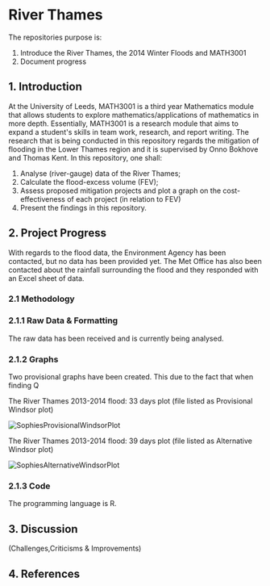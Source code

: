 # River Thames
The repositories purpose is:
1) Introduce the River Thames, the 2014 Winter Floods and MATH3001
2) Document progress

## 1. Introduction

At the University of Leeds, MATH3001 is a third year Mathematics module that allows students to explore mathematics/applications of mathematics in more depth. Essentially, MATH3001 is a research module that aims to expand a student's skills in team work, research, and report writing. The research that is being conducted in this repository regards the mitigation of flooding in the Lower Thames region and it is supervised by Onno Bokhove and Thomas Kent. In this repository, one shall:

1) Analyse (river-gauge) data of the River Thames;
2) Calculate the flood-excess volume (FEV);
3) Assess proposed mitigation projects and plot a graph on the cost-effectiveness of each project (in relation to FEV)
4) Present the findings in this repository.

## 2. Project Progress

With regards to the flood data, the Environment Agency has been contacted, but no data has been provided yet. The Met Office has also been contacted about the rainfall surrounding the flood and they responded with an Excel sheet of data.

### 2.1 Methodology



### 2.1.1 Raw Data & Formatting

The raw data has been received and is currently being analysed.

### 2.1.2 Graphs

Two provisional graphs have been created. This due to the fact that when finding Q<sub></sub>

The River Thames 2013-2014 flood: 33 days plot (file listed as Provisional Windsor plot)

![SophiesProvisionalWindsorPlot](https://github.com/Rivers-Project-2018/Sophie-River-Thames/SophiesProvisionalWindsorPlot.png)

The River Thames 2013-2014 flood: 39 days plot (file listed as Alternative Windsor plot)

![SophiesAlternativeWindsorPlot](https://github.com/Rivers-Project-2018/Sophie-River-Thames/SophiesAlternativeWindsorPlot.png)

### 2.1.3 Code

The programming language is R. 

## 3. Discussion 

(Challenges,Criticisms & Improvements)

## 4. References

